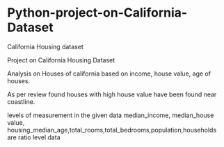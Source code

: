# Python-project-on-California-Dataset
California Housing dataset

Project on California Housing Dataset

Analysis on Houses of california based on income, house value, age of houses.

As per review found houses with high house value have been found near coastline.

levels of measurement in the given data median_income, median_house value, housing_median_age,total_rooms,total_bedrooms,population,households are ratio level data
